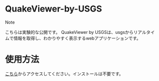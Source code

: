 # QuakeViewer-by-USGS
>[!NOTE]
>こちらは実験的な公開です。
QuakeViewer by USGSは、usgsからリアルタイムで情報を取得し、わかりやすく表示するwebアプリケーションです。

# 使用方法
[こちら](https://hayato040404.github.io/QuakeViewer-by-USGS/)からアクセスしてください。インストールは不要です。
